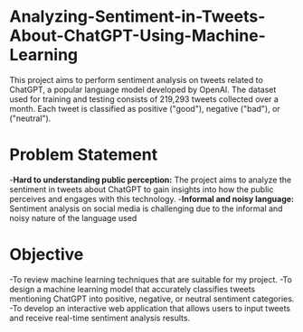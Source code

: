 # Analyzing-Sentiment-in-Tweets-About-ChatGPT-Using-Machine-Learning

This project aims to perform sentiment analysis on tweets related to ChatGPT, a popular language model developed by OpenAI. The dataset used for training and testing consists of 219,293 tweets collected over a month. Each tweet is classified as positive ("good"), negative ("bad"), or ("neutral").

# Problem Statement

-**Hard to understanding public perception:** The project aims to analyze the sentiment in tweets about ChatGPT to gain insights into how the public perceives and engages with this technology.
-**Informal and noisy language:** Sentiment analysis on social media is challenging due to the informal and noisy nature of the language used

# Objective 

-To review machine learning techniques that are suitable for my project.
-To design a machine learning model that accurately classifies tweets mentioning ChatGPT into positive, negative, or neutral sentiment categories. 
-To develop an interactive web application that allows users to input tweets and receive real-time sentiment analysis results.
